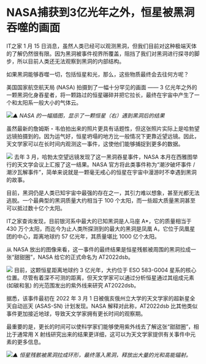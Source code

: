 # NASA捕获到3亿光年之外，恒星被黑洞吞噬的画面

IT之家 1 月 15
日消息，虽然人类已经可以观测黑洞，但我们目前对这种极端天体的了解仍然很有限。因为黑洞被事件视界所覆盖，阻挡了我们对黑洞进行探寻的脚步，所以目前人类还无法观察到黑洞的内部结构。

如果黑洞能够吞噬一切，包括恒星和光，那么，这些物质最终会去往何方呢？

美国国家航空航天局 (NASA) 拍摄到了一幅十分罕见的画面 —— 3
亿光年之外的一颗黑洞化身吞星者，将一颗路过的恒星碾碎并把它拉长，最终在宇宙中产生了一个和太阳系一般大小的气体云。

![](https://inews.gtimg.com/news_bt/OWvN8yLt2Fb5xBNPBLyGG3TDSDKgNWf-oLi-V80FeFRaUAA/1000)_▲ NASA 的一幅插图，显示了一颗恒星（右）遇到黑洞后的结果_

虽然最新的詹姆斯・韦伯拍出来的照片更具有话题性，但这张照片实际上是哈勃望远镜拍摄到的。因为运气好，恒星坍塌的地方比一般情况下更靠近望远镜。因此，天文学家可以在长时间内观测这一事件，这使他们能够捕捉到更多的数据。

![](https://inews.gtimg.com/news_bt/OIulyM7APLjOF22IQ_pEZlqIp1-awW8vyY_KhNeYcNbQIAA/1000)
去年 3 月，哈勃太空望远镜发现了这一黑洞吞星事件，NASA 本月在西雅图举行的天文学会议上汇报了这一结果。NASA 官方将此类事件称为“潮汐破坏事件 /
潮汐瓦解事件”，简单来说就是一颗毫无戒心的恒星在宇宙中漫游时不幸遇到黑洞的故事。

目前，黑洞仍是人类已知宇宙中最强的存在之一，其引力难以想象，甚至光都无法逃脱。一个最典型的黑洞质量大约相当于 100
个太阳，而一些超大质量黑洞甚至可以抵过数十亿个太阳。

IT之家查询发现，目前银河系中最大的已知黑洞是人马座 A*，它的质量相当于 430 万个太阳，而迄今为止人类所探测到的最大的黑洞是凤凰
A，它位于凤凰星团的中心，距离地球约 57 亿光年，其质量堪比 1000 亿个太阳。

从 NASA 放出的图像来看，这一事件的最终结果是恒星残骸被周围的黑洞拉成一张“甜甜圈”，NASA 给它的正式命名为 AT2022dsb。

![](https://inews.gtimg.com/news_bt/O_o_7Q52BUQOTqaoyocz7gjaCrRPY9bu8FjfhHLDtc6pMAA/1000)
目前，这颗恒星距离地球约 3 亿光年，大约位于 ESO 583-G004 星系的核心位置。尽管有着深不可测的距离，但天文学家可以通过分析恒星通过其组成元素
(如碳和氢) 的光范围发出的紫外线来研究 AT2022dsb。

据悉，该事件最初在 2022 年 3 月 1 日被俄亥俄州立大学的天文学家的超新星全天自动巡天 (ASAS-SN) 计划发现。NASA
解释对此称，AT2022dsb 比其他类似事件更加接近地球，导致天文学家拥有更长时间的观察期。

最重要的是，更长的时间可以使科学家们能够使用紫外线去了解这张“甜甜圈”，相比于通常用 X
射线研究出来的结果更详细，这可以为天文学家提供有关事件中元素的更多信息。

![](https://inews.gtimg.com/news_bt/Od88LV1fu9KCt2-rU-sabaQ2HU_XN2kCmXo6R-gJJgWmsAA/1000)_▲ 恒星残骸被黑洞拉成环形，最终落入黑洞，释放出大量的光和高能辐射。_

